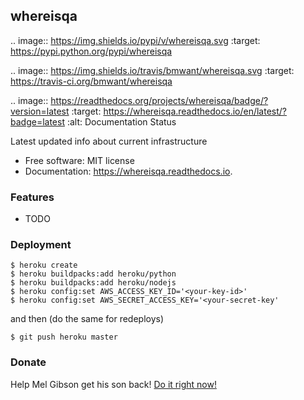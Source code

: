 ## whereisqa


.. image:: https://img.shields.io/pypi/v/whereisqa.svg
        :target: https://pypi.python.org/pypi/whereisqa

.. image:: https://img.shields.io/travis/bmwant/whereisqa.svg
        :target: https://travis-ci.org/bmwant/whereisqa

.. image:: https://readthedocs.org/projects/whereisqa/badge/?version=latest
        :target: https://whereisqa.readthedocs.io/en/latest/?badge=latest
        :alt: Documentation Status




Latest updated info about current infrastructure


* Free software: MIT license
* Documentation: https://whereisqa.readthedocs.io.


### Features

* TODO

### Deployment

```
$ heroku create
$ heroku buildpacks:add heroku/python
$ heroku buildpacks:add heroku/nodejs
$ heroku config:set AWS_ACCESS_KEY_ID='<your-key-id>'
$ heroku config:set AWS_SECRET_ACCESS_KEY='<your-secret-key'
```
and then (do the same for redeploys)
```
$ git push heroku master
```

### Donate

Help Mel Gibson get his son back! [Do it right now!](https://gimmebackmyson.herokuapp.com/)
